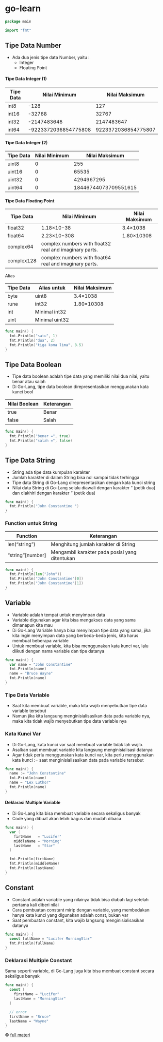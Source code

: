# go-learn
```go
package main

import "fmt"
```
## Tipe Data Number

- Ada dua jenis tipe data Number, yaitu :
  - Integer
  - Floating Point

#### Tipe Data Integer (1)

| Tipe Data | Nilai Minimum        | Nilai Maksimum      |
| --------- | -------------------- | ------------------- |
| int8      | -128                 | 127                 |
| int16     | -32768               | 32767               |
| int32     | -2147483648          | 2147483647          |
| int64     | -9223372036854775808 | 9223372036854775807 |

#### Tipe Data Integer (2)

| Tipe Data | Nilai Minimum | Nilai Maksimum       |
| --------- | ------------- | -------------------- |
| uint8     | 0             | 255                  |
| uint16    | 0             | 65535                |
| uint32    | 0             | 4294967295           |
| uint64    | 0             | 18446744073709551615 |

#### Tipe Data Floating Point

| Tipe Data  | Nilai Minimum                                          | Nilai Maksimum |
| ---------- | ------------------------------------------------------ | -------------- |
| float32    | 1.18×10−38                                             | 3.4×1038       |
| float64    | 2.23×10−308                                            | 1.80×10308     |
| complex64  | complex numbers with float32 real and imaginary parts. |                |
| complex128 | complex numbers with float64 real and imaginary parts. |                |

Alias

| Tipe Data | Alias untuk    | Nilai Maksimum |
| --------- | -------------- | -------------- |
| byte      | uint8          | 3.4×1038       |
| rune      | int32          | 1.80×10308     |
| int       | Minimal int32  |                |
| uint      | Minimal uint32 |                |


```go
func main() {
  fmt.Println("satu", 1)
  fmt.Println("dua", 2)
  fmt.Println("tiga koma lima", 3.5)
}
```

## Tipe Data Boolean

- Tipe data boolean adalah tipe data yang memiliki nilai dua nilai, yaitu benar atau salah
- Di Go-Lang, tipe data boolean direpresentasikan menggunakan kata kunci bool

| Nilai Boolean | Keterangan |
| ------------- | ---------- |
| true          | Benar      |
| false         | Salah      |


```go
func main() {
  fmt.Println("benar =", true)
  fmt.Println("salah =", false)
}
```

## Tipe Data String

- String ada tipe data kumpulan karakter
- Jumlah karakter di dalam String bisa nol sampai tidak terhingga
- Tipe data String di Go-Lang direpresentasikan dengan kata kunci string
- Nilai data String di Go-Lang selalu diawali dengan karakter “ (petik dua) dan diakhiri dengan karakter “ (petik dua)

```go
func main() {
  fmt.Println("John Constantine ")
}
```

### Function untuk String

| Function         | Keterangan                                     |
| ---------------- | ---------------------------------------------- |
| len(“string”)    | Menghitung jumlah karakter di String           |
| “string”[number] | Mengambil karakter pada posisi yang ditentukan |

```go
func main() {
  fmt.Println(len("John"))
  fmt.Println("John Constantine"[0])
  fmt.Println("John Constantine"[1])
}
```

## Variable

- Variable adalah tempat untuk menyimpan data
- Variable digunakan agar kita bisa mengakses data yang sama dimanapun kita mau
- Di Go-Lang Variable hanya bisa menyimpan tipe data yang sama, jika kita ingin menyimpan data yang berbeda-beda jenis, kita harus membuat beberapa variable
- Untuk membuat variable, kita bisa menggunakan kata kunci var, lalu diikuti dengan nama variable dan tipe datanya

```go
func main() {
  var name = "John Constantine"
  fmt.Println(name)
  name = "Bruce Wayne"
  fmt.Println(name)
}
```

### Tipe Data Variable

- Saat kita membuat variable, maka kita wajib menyebutkan tipe data variable tersebut
- Namun jika kita langsung menginisialisasikan data pada variable nya, maka kita tidak wajib menyebutkan tipe data variable nya

### Kata Kunci Var

- Di Go-Lang, kata kunci var saat membuat variable tidak lah wajib.
- Asalkan saat membuat variable kita langsung menginisialisasi datanya
- Agar tidak perlu menggunakan kata kunci var, kita perlu menggunakan kata kunci := saat menginisialisasikan data pada variable tersebut


```go
func main() {
  name := "John Constantine"
  fmt.Println(name)
  name = "Lex Luthor"
  fmt.Println(name)
}
```

#### Deklarasi Multiple Variable

- Di Go-Lang kita bisa membuat variable secara sekaligus banyak
- Code yang dibuat akan lebih bagus dan mudah dibaca

```go
func main() {
  var (
    firtName   = "Lucifer"
    middleName = "Morning"
    lastName   = "Star"
  )

  fmt.Println(firtName)
  fmt.Println(middleName)
  fmt.Println(lastName)
}
```

## Constant

- Constant adalah variable yang nilainya tidak bisa diubah lagi setelah pertama kali diberi nilai
- Cara pembuatan constant mirip dengan variable, yang membedakan hanya kata kunci yang digunakan adalah const, bukan var
- Saat pembuatan constant, kita wajib langsung menginisialisasikan datanya

```go
func main() {
  const fullName = "Lucifer MorningStar"
  fmt.Println(fullName)
}
```

### Deklarasi Multiple Constant

Sama seperti variable, di Go-Lang juga kita bisa membuat constant secara sekaligus banyak

```go
func main() {
  const (
    firstName = "Lucifer"
    lastName = "MorningStar"
  )

  // error
  firstName = "Bruce"
  lastName = "Wayne"
}
```

© [full materi](https://docs.google.com/presentation/d/1J0DbqyuLQVnGnkbL7bX3jL6iQc6RdXy8zQkfH8rbE0Q/edit#slide=id.g74a60ad919_0_1187)
